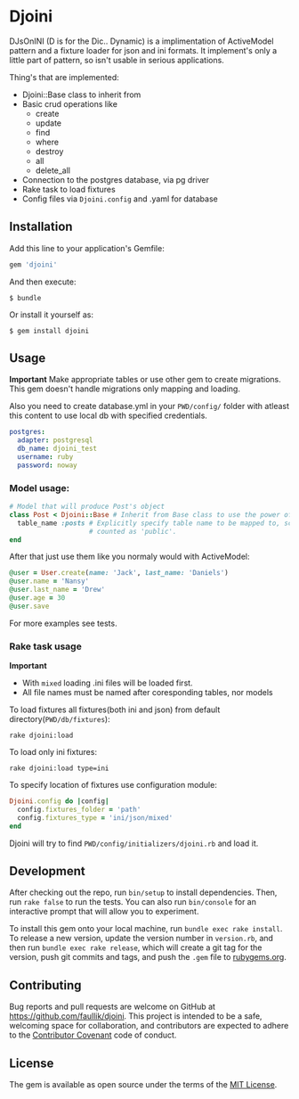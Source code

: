 # Djoini

DJsOnINI (D is for the Dic.. Dynamic) is a implimentation of ActiveModel pattern and a fixture loader for json and ini formats. It implement's only a little part of pattern, so isn't usable in serious applications.

Thing's that are implemented:
- Djoini::Base class to inherit from
- Basic crud operations like
  - create
  - update
  - find
  - where
  - destroy
  - all
  - delete_all
- Connection to the postgres database, via pg driver
- Rake task to load fixtures
- Config files via `Djoini.config` and .yaml for database


## Installation

Add this line to your application's Gemfile:

```ruby
gem 'djoini'
```

And then execute:

    $ bundle

Or install it yourself as:

    $ gem install djoini

## Usage

**Important**
Make appropriate tables or use other gem to create migrations. This gem doesn't handle migrations only mapping and loading.

Also you need to create database.yml in your `PWD/config/` folder with  atleast this content to use local db with specified credentials.

```yaml
postgres:
  adapter: postgresql
  db_name: djoini_test
  username: ruby
  password: noway
```

### Model usage:

```ruby
# Model that will produce Post's object
class Post < Djoini::Base # Inherit from Base class to use the power of ActiveRecord
  table_name :posts # Explicitly specify table name to be mapped to, scheme    
                    # counted as 'public'.
end
```

After that just use them like you normaly would with ActiveModel:

```ruby
@user = User.create(name: 'Jack', last_name: 'Daniels')
@user.name = 'Nansy'
@user.last_name = 'Drew'
@user.age = 30
@user.save
```

For more examples see tests.

### Rake task usage
**Important**
- With `mixed` loading .ini files will be loaded first.
- All file names must be named after coresponding tables, nor models

To load fixtures all fixtures(both ini and json) from default directory(`PWD/db/fixtures`):

```
rake djoini:load
```

To load only ini fixtures:

```
rake djoini:load type=ini
```

To specify location of fixtures use configuration module:

```ruby
Djoini.config do |config|
  config.fixtures_folder = 'path'
  config.fixtures_type = 'ini/json/mixed' 
end
```
Djoini will try to find `PWD/config/initializers/djoini.rb` and load it.


## Development

After checking out the repo, run `bin/setup` to install dependencies. Then, run `rake false` to run the tests. You can also run `bin/console` for an interactive prompt that will allow you to experiment.

To install this gem onto your local machine, run `bundle exec rake install`. To release a new version, update the version number in `version.rb`, and then run `bundle exec rake release`, which will create a git tag for the version, push git commits and tags, and push the `.gem` file to [rubygems.org](https://rubygems.org).

## Contributing

Bug reports and pull requests are welcome on GitHub at https://github.com/faullik/djoini. This project is intended to be a safe, welcoming space for collaboration, and contributors are expected to adhere to the [Contributor Covenant](contributor-covenant.org) code of conduct.


## License

The gem is available as open source under the terms of the [MIT License](http://opensource.org/licenses/MIT).

